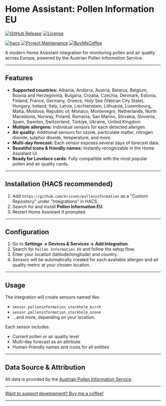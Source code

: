 # Home Assistant: Pollen Information EU

[![GitHub Release][releases-shield]][releases]
[![License][license-shield]](LICENSE)

[![hacs][hacsbadge]][hacs]
[![Project Maintenance][maintenance-shield]][user_profile]
[![BuyMeCoffee][buymecoffeebadge]][buymecoffee]

A modern Home Assistant integration for monitoring pollen and air quality across Europe, powered by the Austrian Pollen Information Service.

---

## Features

- **Supported countries:**  Albania, Andorra, Austria, Belarus, Belgium, Bosnia and Herzegovina, Bulgaria, Croatia, Czechia, Denmark, Estonia, Finland, France, Germany, Greece, Holy See (Vatican City State), Hungary, Ireland, Italy, Latvia, Liechtenstein, Lithuania, Luxembourg, Malta, Moldova, Republic of, Monaco, Montenegro, Netherlands, North Macedonia, Norway, Poland, Romania, San Marino, Slovakia, Slovenia, Spain, Sweden, Switzerland, Türkiye, Ukraine, United Kingdom
- **Multiple allergens:** Individual sensors for each detected allergen.
- **Air quality:** Additional sensors for ozone, particulate matter, nitrogen dioxide, sulphur dioxide, temperature, and more.
- **Multi-day forecast:** Each sensor exposes several days of forecast data.
- **Beautiful icons & friendly names:** Instantly recognizable in the Home Assistant UI.
- **Ready for Lovelace cards:** Fully compatible with the most popular pollen and air quality cards.

---

## Installation (HACS recommended)

1. Add `https://github.com/krissen/polleninformation` as a "Custom Repository" under "Integrations" in HACS.
2. Search for and install **Pollen Information EU**.
3. Restart Home Assistant if prompted.

---

## Configuration

1. Go to **Settings → Devices & Services → Add Integration**.
2. Search for `Pollen Information EU` and follow the setup flow.
3. Enter your location (latitude/longitude) and country.
4. Sensors will be automatically created for each available allergen and air quality metric at your chosen location.

---

## Usage

The integration will create sensors named like:

- `sensor.polleninformation_stockholm_birch`
- `sensor.polleninformation_stockholm_ozone`
- ...and more, depending on your location.

Each sensor includes:

- Current pollen or air quality level
- Multi-day forecast as an attribute
- Human-friendly names and icons for all entities

---

## Data Source & Attribution

All data is provided by the [Austrian Pollen Information Service](https://www.polleninformation.at/).

---

[Want to support development? Buy me a coffee!](https://coff.ee/krissen)

---

[hacs]: https://hacs.xyz
[hacsbadge]: https://img.shields.io/badge/HACS-Custom-orange.svg?style=for-the-badge
[license-shield]: https://img.shields.io/github/license/krissen/polleninformation.svg?style=for-the-badge
[maintenance-shield]: https://img.shields.io/badge/maintainer-%40krissen-blue.svg?style=for-the-badge
[releases-shield]: https://img.shields.io/github/release/krissen/polleninformation.svg?style=for-the-badge
[releases]: https://github.com/krissen/polleninformation/releases
[user_profile]: https://github.com/krissen
[buymecoffee]: https://coff.ee/krissen
[buymecoffeebadge]: https://img.shields.io/badge/buy%20me%20a%20coffee-donate-yellow.svg?style=for-the-badge
